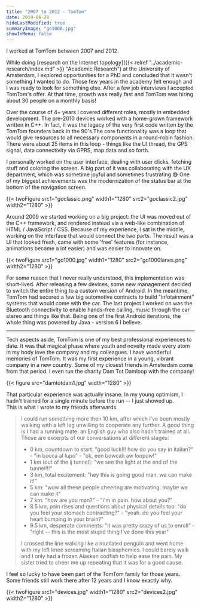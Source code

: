 ```yaml
---
title: "2007 to 2012 - TomTom"
date: 2019-06-28
hideLastModified: true
summaryImage: "go1000.jpg"
showInMenu: false
---
```


I worked at TomTom between 2007 and 2012.

While doing [research on the Internet topology]({{< relref "../academic-research/index.md" >}} "Academic Research") at the University of Amsterdam, I explored opportunities for a PhD and
concluded that it wasn't something I wanted to do. Those few years in the academy felt enough and I was ready to look for
something else. After a few job interviews I accepted TomTom's offer. At that time, growth was really fast and TomTom was
hiring about 30 people on a monthly basis!

Over the course of 4+ years I covered different roles, mostly in embedded development. The pre-2010 devices worked with a
home-grown framework written in C++. In fact, it was the legacy of the very first code written by the TomTom founders
back in the 90's.The core functionality was a loop that would give resources to all necessary components in a round-robin fashion. There were
about 25 items in this loop - things like the UI thread, the GPS signal, data connectivity via GPRS, map data and so forth.

I personally worked on the user interface, dealing with user clicks, fetching stuff and coloring the screen. A big part of it
was collaborating with the UX department, which was sometime joyful and sometimes frustrating 😅 One of my biggest
achievements was the modernization of the status bar at the bottom of the navigation screen.

{{< twoFigure src1="goclassic.png" width1="1280" src2="goclassic2.jpg" width2="1280" >}}

Around 2009 we started working on a big project: the UI was moved out of the C++ framework, and rendered instead via a
web-like combination of HTML / JavaScript / CSS. Because of my experience, I sat in the middle, working on the interface
that would connect the two parts. The result was a UI that looked fresh, came with some 'free' features (for instance,
animations became a lot easier) and was easier to innovate on.

{{< twoFigure src1="go1000.jpg" width1="1280" src2="go1000lanes.png" width2="1280" >}}

For some reason that I never really understood, this implementation was short-lived. After releasing a few devices, some
new management decided to switch the entire thing to a custom version of Android. In the meantime, TomTom had secured
a few big automotive contracts to build "infotainment" systems that would come with the car. 
The last project I worked on was the Bluetooth connectivity to enable hands-free calling, music through the car stereo and
things like that. Being one of the first Android iterations, the whole thing was powered by Java - version 6 I believe.  

---

Tech aspects aside, TomTom is one of my best professional experiences to date. It was that magical phase where
youth and novelty made every atom in my body love the company and my colleagues. I have wonderful memories of TomTom.
It was my first experience in a young, vibrant company in a new country. Some of my closest friends
in Amsterdam come from that period. I even run the charity Dam Tot Damloop with the company!

{{< figure src="damtotdam1.jpg" width="1280" >}}

That particular experience was actually insane. In my young optimism, I hadn't trained for a single minute before the run -- I just showed up.  
This is what I wrote to my friends afterwards.

> I could run  something more then 10 km, after which I've been mostly walking with a left leg unwilling to cooperate any further.
A good thing is I had a running mate: an English guy who also hadn't trained at all. Those are excerpts of our conversations at different stages:
> - 0 km, countdown to start: "good luck!!! how do you say in italian?" - "in bocca al lupo" - "ok, een bowcah aw loopow!"
> - 1 km (out of the ij tunnel): "we see the light at the end of the tunnel!!!"
> - 3 km, total excitement: "hey this is going good man, we can make it!"
> - 5 km: "wow all these people cheering are motivating. maybe we can make it"
> - 7 km: "how are you man?" - "i'm in pain. how about you?"
> - 8.5 km, pain rises and questions about physical details too: "do you feel your stomach contracting?" - "yeah. do you feel your heart bumping in your brain?"
> - 9.5 km, desperate comments: "it was pretty crazy of us to enroll" - "right -- this is the most stupid thing I've done this year"
>
>I crossed the line walking like a mutilated penguin and went home with my left knee screaming Italian blasphemies. I 
could barely walk and I only had a frozen Alaskan codfish to help ease the pain. My sister tried to cheer me up repeating that it was for a good cause.

I feel so lucky to have been part of the TomTom family for those years. Some friends still work there after 12 years and
I know exactly why.

{{< twoFigure src1="devices.jpg" width1="1280" src2="devices2.jpg" width2="1280" >}}